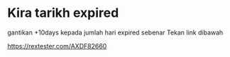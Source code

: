 # Kira tarikh expired

gantikan +10days kepada jumlah hari expired sebenar
Tekan link dibawah

https://rextester.com/AXDF82660
